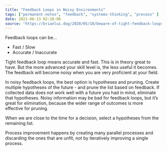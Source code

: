 ```yaml
---
title: "Feedback Loops in Noisy Environments"
tags: ["permanent-notes", "feedback", "systems-thinking", "process" ]
date: 2021-06-13 02:28:00
source: "https://brianlui.dog/2020/05/10/beware-of-tight-feedback-loops/"
---
```


Feedback loops can be...
- Fast / Slow
- Accurate / Inaccurate

Tight feedback loop means accurate and fast. This is in theory great to have. But the more advanced your skill level is, the less useful it becomes. The feedback will become noisy when you are very proficient at your field.

In noisy feedback loops, the best option is hypotheses and pruning. Create multiple hypotheses of the future - and prune the list based on feedback. If collected data does not work well with a future you had in mind, eliminate that hypotheses. Noisy information may be bad for feedback loops, but it’s great for elimination, because the wider range of outcomes is more effective for pruning.

When we are close to the time for a decision, select a hypotheses from the remaining list. 

Process improvement happens by creating many parallel processes and discarding the ones that are unfit, not by iteratively improving a single process.
